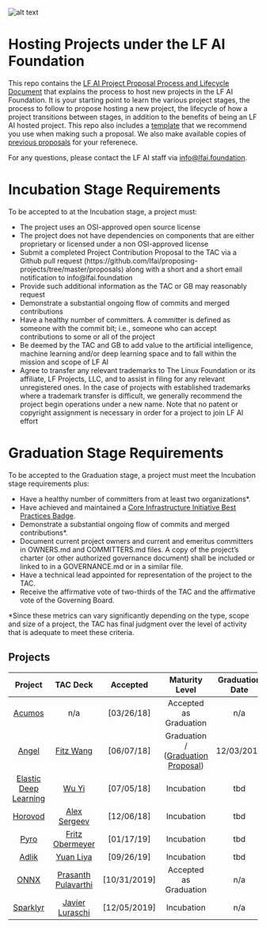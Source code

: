 ![alt text](https://raw.githubusercontent.com/lfai/artwork/master/lfai/horizontal/color/lfai-color.png)

# Hosting Projects under the LF AI Foundation 
This repo contains the <a href="https://github.com/lfai/proposing-projects/blob/master/process%20and%20lifecylce/LF%20AI%20Project%20Process%20and%20Lifecycle%2009032019.pdf">LF AI Project Proposal Process and Lifecycle Document</a> that explains the process to host new projects in the LF AI Foundation. It is your starting point to learn the various project stages, the process to follow to propose hosting a new project, the lifecycle of how a project transitions between stages, in addition to the benefits of being an LF AI hosted project. 
This repo also includes a <a href="https://github.com/lfai/proposing-projects/blob/master/proposal-template.adoc">template</a> that we recommend you use when making such a proposal. We also make available copies of <a href="https://github.com/lfai/proposing-projects/tree/master/proposals">previous proposals</a> for your referenece. 

For any questions, please contact the LF AI staff via info@lfai.foundation.

# Incubation Stage Requirements

To be accepted to at the Incubation stage, a project must:

<ul>
<li> The project uses an OSI-approved open source license
<li> The project does not have dependencies on components that are either proprietary or licensed under a non OSI-approved license
<li> Submit a completed Project Contribution Proposal to the TAC via a Github pull request (https://github.com/lfai/proposing-projects/tree/master/proposals) along with a short and a short email notification to info@lfai.foundation
<li> Provide such additional information as the TAC or GB may reasonably request
<li> Demonstrate a substantial ongoing flow of commits and merged contributions
<li> Have a healthy number of committers. A committer is defined as someone with the commit bit; i.e., someone who can accept contributions to some or all of the project
<li> Be deemed by the TAC and GB to add value to the artificial intelligence, machine learning and/or deep learning space and to fall within the mission and scope of LF AI
<li> Agree to transfer any relevant trademarks to The Linux Foundation or its affiliate, LF Projects, LLC, and to assist in filing for any relevant unregistered ones. In the case of projects with established trademarks where a trademark transfer is difficult, we generally recommend the project begin operations under a new name. Note that no patent or copyright assignment is necessary in order for a project to join LF AI effort
</ul>

# Graduation Stage Requirements

To be accepted to the Graduation stage, a project must meet the Incubation stage requirements plus:
<ul>
<li>Have a healthy number of committers from at least two organizations*.
<li>Have achieved and maintained a <a href="https://bestpractices.coreinfrastructure.org/en">Core Infrastructure Initiative Best Practices Badge</a>.
<li>Demonstrate a substantial ongoing flow of commits and merged contributions*.
<li>Document current project owners and current and emeritus committers in OWNERS.md and COMMITTERS.md files.  A copy of the project’s charter (or other authorized governance document) shall be included or linked to in a GOVERNANCE.md or in a similar file. 
<li>Have a technical lead appointed for representation of the project to the TAC.
<li>Receive the affirmative vote of two-thirds of the TAC and the affirmative vote of the Governing Board.
</ul>

*Since these metrics can vary significantly depending on the type, scope and size of a project, the TAC has final judgment over the level of activity that is adequate to meet these criteria.

## Projects

**Project**|**TAC Deck**|**Accepted**|**Maturity Level**|**Graduation Date**
:-----:|:-----:|:-----:|:-----:|:-----:
[Acumos](https://acumos.org)|n/a|[03/26/18]| Accepted as Graduation | n/a
[Angel](https://github.com/Angel-ML/angel/)|[Fitz Wang](https://drive.google.com/open?id=1uEz94yqA1teKFgSegB4HcDgiS47v0q82)|[06/07/18]|Graduation / ([Graduation Proposal](https://github.com/lfai/proposing-projects/blob/master/proposals/Angel-Graduation-Proposal.pdf)) | 12/03/2019
[Elastic Deep Learning](https://github.com/PaddlePaddle/edl)|[Wu Yi](https://github.com/lfai/proposing-projects/blob/master/proposals/edl.adoc)|[07/05/18]|Incubation | tbd
[Horovod](https://github.com/horovod/horovod)|[Alex Sergeev](https://drive.google.com/open?id=1cFNEA_FT-2Vw9pFaB77MYOkea1FVVLU5)|[12/06/18]|Incubation | tbd
[Pyro](https://github.com/pyro-ppl/pyro)|[Fritz Obermeyer](https://drive.google.com/file/d/1Sm9r5Fy4me48LLqaJTwrFC9BhIHE7fMJ/view)|[01/17/19]|Incubation | tbd
[Adlik](https://github.com/Adlik/adlik)| [Yuan Liya](https://github.com/lfai/proposing-projects/blob/master/proposals/adlik.adoc)|[09/26/19]|Incubation | tbd
[ONNX](https://github.com/onnx)|  [Prasanth Pulavarthi](https://github.com/lfai/proposing-projects/blob/master/proposals/onnx.adoc) | [10/31/2019]| Accepted as Graduation | n/a
[Sparklyr](https://github.com/rstudio/sparklyr)|  [Javier Luraschi](https://github.com/lfai/proposing-projects/blob/master/proposals/sparklyr.adoc) | [12/05/2019]| Incubation | n/a
